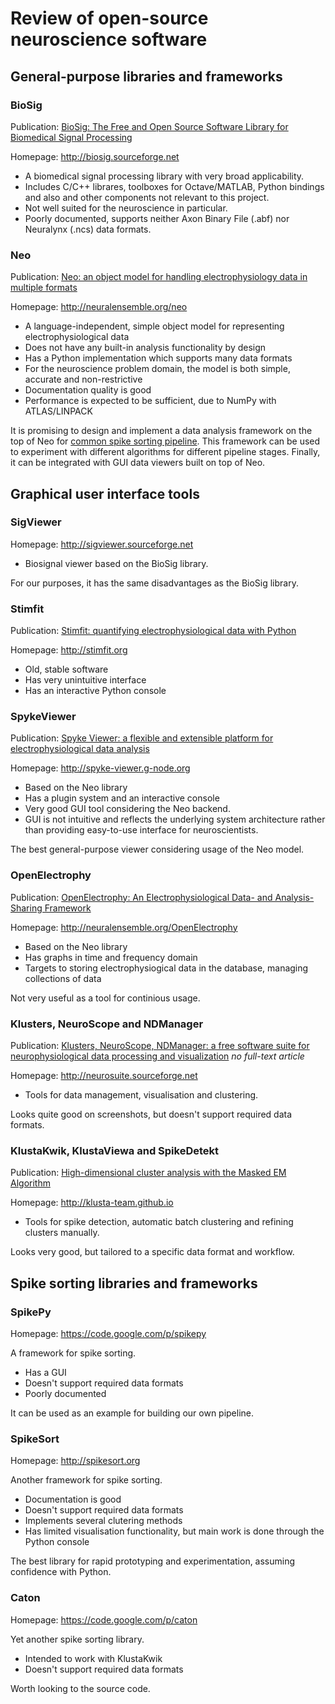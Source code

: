 # Review of open-source neuroscience software

## General-purpose libraries and frameworks

### BioSig

Publication: [BioSig: The Free and Open Source Software Library for Biomedical Signal Processing](http://www.ncbi.nlm.nih.gov/pmc/articles/PMC3061298/)

Homepage: http://biosig.sourceforge.net

* A biomedical signal processing library with very broad applicability.
* Includes C/C++ librares, toolboxes for Octave/MATLAB, Python bindings and also and other components not relevant to this project.
* Not well suited for the neuroscience in particular.
* Poorly documented, supports neither Axon Binary File (.abf) nor Neuralynx (.ncs) data formats.

### Neo

Publication: [Neo: an object model for handling electrophysiology data in multiple formats](http://www.ncbi.nlm.nih.gov/pmc/articles/PMC3930095/)

Homepage: http://neuralensemble.org/neo

* A language-independent, simple object model for representing electrophysiological data
* Does not have any built-in analysis functionality by design
* Has a Python implementation which supports many data formats
* For the neuroscience problem domain, the model is both simple, accurate and non-restrictive
* Documentation quality is good
* Performance is expected to be sufficient, due to NumPy with ATLAS/LINPACK

It is promising to design and implement a data analysis framework on the top of Neo for [common spike sorting pipeline](http://www.ncbi.nlm.nih.gov/pmc/articles/PMC3314330/figure/F1/).
This framework can be used to experiment with different algorithms for different pipeline stages.
Finally, it can be integrated with GUI data viewers built on top of Neo.

## Graphical user interface tools

### SigViewer

Homepage: http://sigviewer.sourceforge.net

* Biosignal viewer based on the BioSig library.

For our purposes, it has the same disadvantages as the BioSig library.

### Stimfit

Publication: [Stimfit: quantifying electrophysiological data with Python](http://www.ncbi.nlm.nih.gov/pmc/articles/PMC3931263/)

Homepage: http://stimfit.org

* Old, stable software
* Has very unintuitive interface
* Has an interactive Python console

### SpykeViewer

Publication: [Spyke Viewer: a flexible and extensible platform for electrophysiological data analysis](http://www.ncbi.nlm.nih.gov/pmc/articles/PMC3822898/)

Homepage: http://spyke-viewer.g-node.org

* Based on the Neo library
* Has a plugin system and an interactive console
* Very good GUI tool considering the Neo backend.
* GUI is not intuitive and reflects the underlying system architecture rather than providing easy-to-use interface for neuroscientists.

The best general-purpose viewer considering usage of the Neo model.

### OpenElectrophy

Publication: [OpenElectrophy: An Electrophysiological Data- and Analysis-Sharing Framework](www.ncbi.nlm.nih.gov/pmc/articles/PMC2694696/)

Homepage: http://neuralensemble.org/OpenElectrophy

* Based on the Neo library
* Has graphs in time and frequency domain
* Targets to storing electrophysiogical data in the database, managing collections of data

Not very useful as a tool for continious usage.

### Klusters, NeuroScope and NDManager

Publication: [Klusters, NeuroScope, NDManager: a free software suite for neurophysiological data processing and visualization](http://www.ncbi.nlm.nih.gov/pubmed/16580733) *no full-text article*

Homepage: http://neurosuite.sourceforge.net

* Tools for data management, visualisation and clustering.

Looks quite good on screenshots, but doesn't support required data formats.

### KlustaKwik, KlustaViewa and SpikeDetekt

Publication: [High-dimensional cluster analysis with the Masked EM Algorithm](http://www.ncbi.nlm.nih.gov/pmc/articles/PMC4298163/)

Homepage: http://klusta-team.github.io

* Tools for spike detection, automatic batch clustering and refining clusters manually.

Looks very good, but tailored to a specific data format and workflow.

## Spike sorting libraries and frameworks

### SpikePy

Homepage: https://code.google.com/p/spikepy

A framework for spike sorting.

* Has a GUI
* Doesn't support required data formats
* Poorly documented

It can be used as an example for building our own pipeline.

### SpikeSort

Homepage: http://spikesort.org

Another framework for spike sorting.

* Documentation is good
* Doesn't support required data formats
* Implements several clutering methods
* Has limited visualisation functionality, but main work is done through the Python console

The best library for rapid prototyping and experimentation, assuming confidence with Python.

### Caton

Homepage: https://code.google.com/p/caton

Yet another spike sorting library.

* Intended to work with KlustaKwik
* Doesn't support required data formats

Worth looking to the source code.
